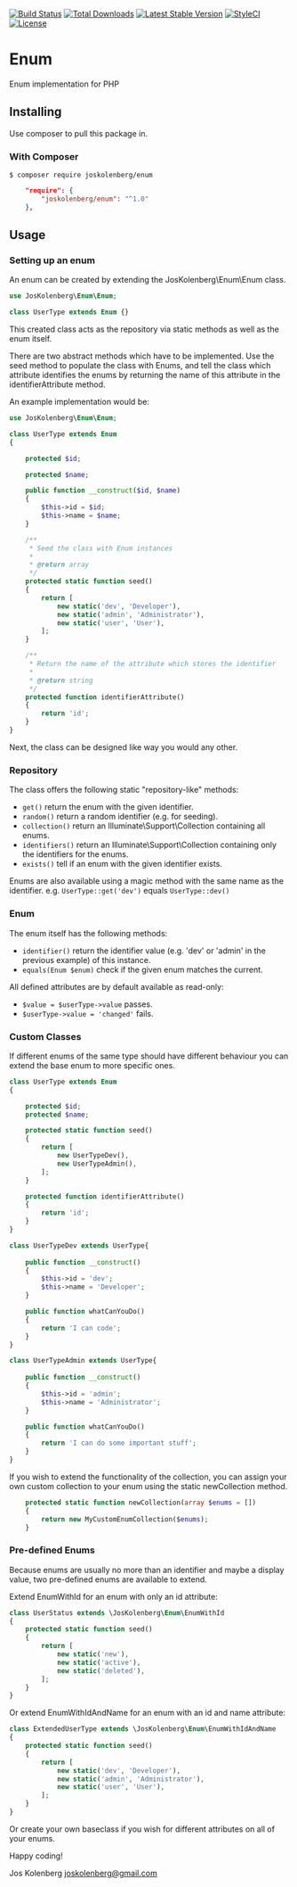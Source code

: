 [![Build Status](https://travis-ci.org/joskolenberg/Enum.svg?branch=master)](https://travis-ci.org/joskolenberg/Enum.svg?branch=master)
[![Total Downloads](https://poser.pugx.org/joskolenberg/enum/downloads)](https://packagist.org/packages/joskolenberg/enum)
[![Latest Stable Version](https://poser.pugx.org/joskolenberg/enum/v/stable)](https://packagist.org/packages/joskolenberg/enum)
[![StyleCI](https://github.styleci.io/repos/108286200/shield?branch=master)](https://github.styleci.io/repos/108286200)
[![License](https://poser.pugx.org/joskolenberg/enum/license)](https://packagist.org/packages/joskolenberg/enum)

# Enum
Enum implementation for PHP

## Installing

Use composer to pull this package in.

### With Composer

```
$ composer require joskolenberg/enum
```

```json
    "require": {
        "joskolenberg/enum": "^1.0"
    },
```

## Usage

### Setting up an enum

An enum can be created by extending the JosKolenberg\Enum\Enum class.

```php
use JosKolenberg\Enum\Enum;

class UserType extends Enum {}
```
This created class acts as the repository via static methods as well as the enum itself.

There are two abstract methods which have to be implemented.
Use the seed method to populate the class with Enums, and tell the class which attribute identifies the enums by returning the name of this attribute in the identifierAttribute method.

An example implementation would be:

```php
use JosKolenberg\Enum\Enum;

class UserType extends Enum
{

    protected $id;

    protected $name;

    public function __construct($id, $name)
    {
        $this->id = $id;
        $this->name = $name;
    }

    /**
     * Seed the class with Enum instances
     *
     * @return array
     */
    protected static function seed()
    {
        return [
            new static('dev', 'Developer'),
            new static('admin', 'Administrator'),
            new static('user', 'User'),
        ];
    }

    /**
     * Return the name of the attribute which stores the identifier
     *
     * @return string
     */
    protected function identifierAttribute()
    {
        return 'id';
    }
}
```

Next, the class can be designed like way you would any other.

### Repository
The class offers the following static "repository-like" methods:
- `get()` return the enum with the given identifier.
- `random()` return a random identifier (e.g. for seeding).
- `collection()` return an Illuminate\Support\Collection containing all enums.
- `identifiers()` return an Illuminate\Support\Collection containing only the identifiers for the enums.
- `exists()` tell if an enum with the given identifier exists.

Enums are also available using a magic method with the same name as the identifier. e.g. `UserType::get('dev')` equals `UserType::dev()`

### Enum
The enum itself has the following methods:
- `identifier()` return the identifier value (e.g. 'dev' or 'admin' in the previous example) of this instance.
- `equals(Enum $enum)` check if the given enum matches the current.

All defined attributes are by default available as read-only:
- `$value = $userType->value` passes.
- `$userType->value = 'changed'` fails.

### Custom Classes
If different enums of the same type should have different behaviour you can extend the base enum to more specific ones.
```php
class UserType extends Enum
{

    protected $id;
    protected $name;

    protected static function seed()
    {
        return [
            new UserTypeDev(),
            new UserTypeAdmin(),
        ];
    }

    protected function identifierAttribute()
    {
        return 'id';
    }
}

class UserTypeDev extends UserType{
    
    public function __construct()
    {
        $this->id = 'dev';
        $this->name = 'Developer';
    }

    public function whatCanYouDo()
    {
        return 'I can code';
    }
}

class UserTypeAdmin extends UserType{
    
    public function __construct()
    {
        $this->id = 'admin';
        $this->name = 'Administrator';
    }

    public function whatCanYouDo()
    {
        return 'I can do some important stuff';
    }
}
```

If you wish to extend the functionality of the collection, you can assign your own custom collection to your enum using the static newCollection method.
```php
    protected static function newCollection(array $enums = [])
    {
        return new MyCustomEnumCollection($enums);
    }
```

### Pre-defined Enums

Because enums are usually no more than an identifier and maybe a display value, two pre-defined enums are available to extend.

Extend EnumWithId for an enum with only an id attribute:
```php
class UserStatus extends \JosKolenberg\Enum\EnumWithId
{
    protected static function seed()
    {
        return [
            new static('new'),
            new static('active'),
            new static('deleted'),
        ];
    }
}
```
Or extend EnumWithIdAndName for an enum with an id and name attribute:
```php
class ExtendedUserType extends \JosKolenberg\Enum\EnumWithIdAndName
{
    protected static function seed()
    {
        return [
            new static('dev', 'Developer'),
            new static('admin', 'Administrator'),
            new static('user', 'User'),
        ];
    }
}
```
Or create your own baseclass if you wish for different attributes on all of your enums.

Happy coding!

Jos Kolenberg <joskolenberg@gmail.com>
